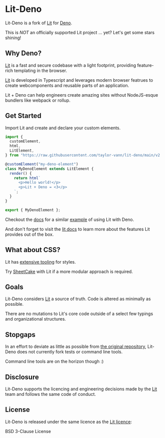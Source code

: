 # Lit-Deno

Lit-Deno is a fork of [Lit](https://lit.dev/) for [Deno](https://deno.land/).

This is _NOT_ an officially supported Lit project ... yet? Let's get some stars
shining!

## Why Deno?

[Lit](https://lit.dev/) is a fast and secure codebase with a light footprint,
providing feature-rich templating in the browser.

[Lit](https://lit.dev/) is developed in Typescript and leverages modern browser
featrues to create webcomponents and reusable parts of an application.

Lit + Deno can help engineers create amazing sites without NodeJS-esque bundlers
like webpack or rollup.

## Get Started

Import Lit and create and declare your custom elements.

```Typescript
import {
  customElement,
  html,
  LitElement,
} from "https://raw.githubusercontent.com/taylor-vann/lit-deno/main/v2.0.x/lit.ts";

@customElement("my-deno-element")
class MyDenoElement extends LitElement {
  render() {
    return html`
      <p>Hello world!</p>
      <p>Lit + Deno = <3</p>
    `;
  }
}

export { MyDenoElement };
```

Checkout the [docs](https://github.com/taylor-vann/lit-deno/tree/main/docs) for
a similar [example](https://taylor-vann.github.io/lit-deno/) of using Lit with
Deno.

And don't forget to visit the [lit docs](https://lit.dev/docs/) to learn more
about the features Lit provides out of the box.

## What about CSS?

Lit has [extensive tooling](https://lit.dev/docs/components/styles/) for styles.

Try [SheetCake](https://github.com/taylor-vann/sheetcake) with Lit if a more
modular approach is required.

## Goals

Lit-Deno considers [Lit](https://lit.dev/) a source of truth. Code is altered as
minimally as possible.

There are no mutations to Lit's core code outside of a select few typings and
organizational structures.

## Stopgaps

In an effort to deviate as little as possible from
[the original repository](https://github.com/lit/lit/), Lit-Deno does not
currently fork tests or command line tools.

Command line tools are on the horizon though :)

## Disclosure

Lit-Deno supports the licencing and engineering decisions made by the
[Lit](https://lit.dev/) team and follows the same code of conduct.

## License

Lit-Deno is released under the same licence as the
[Lit licence](https://github.com/lit/lit/blob/main/LICENSE):

BSD 3-Clause License
